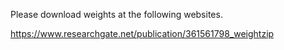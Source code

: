 Please download weights at the following websites.

https://www.researchgate.net/publication/361561798_weightzip

